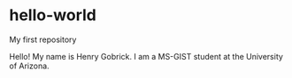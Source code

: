 # hello-world
My first repository

Hello! My name is Henry Gobrick. I am a MS-GIST student at the University of Arizona.
